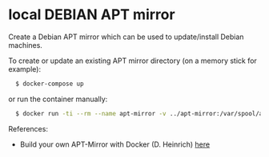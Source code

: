 # local DEBIAN APT mirror

Create a Debian APT mirror which can be used to update/install Debian machines.

To create or update an existing APT mirror directory (on a memory stick for example):

```bash
  $ docker-compose up
```

or run the container manually:

```bash
  $ docker run -ti --rm --name apt-mirror -v ../apt-mirror:/var/spool/apt-mirror apt-mirror
```

References:
- Build your own APT-Mirror with Docker (D. Heinrich) [here](https://medium.com/@moep_moep/linux-repository-mirror-with-docker-234c9a24e71e)

